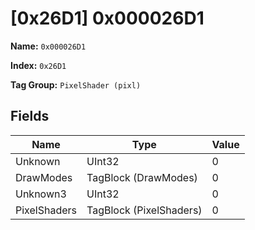 # [0x26D1] 0x000026D1

**Name:** ```0x000026D1```

**Index:** ```0x26D1```

**Tag Group:** ```PixelShader (pixl)```

## Fields

Name	| Type	| Value
---	|---	|---	|
Unknown	|UInt32	|0
DrawModes	|TagBlock (DrawModes)	|0
Unknown3	|UInt32	|0
PixelShaders	|TagBlock (PixelShaders)	|0


